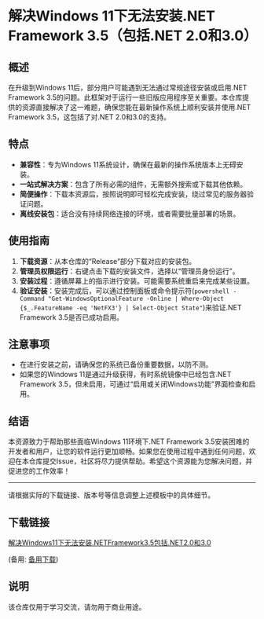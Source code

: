 # 解决Windows 11下无法安装.NET Framework 3.5（包括.NET 2.0和3.0）

## 概述

在升级到Windows 11后，部分用户可能遇到无法通过常规途径安装或启用.NET Framework 3.5的问题。此框架对于运行一些旧版应用程序至关重要。本仓库提供的资源直接解决了这一难题，确保您能在最新操作系统上顺利安装并使用.NET Framework 3.5，这包括了对.NET 2.0和3.0的支持。

## 特点

- **兼容性**：专为Windows 11系统设计，确保在最新的操作系统版本上无碍安装。
- **一站式解决方案**：包含了所有必需的组件，无需额外搜索或下载其他依赖。
- **简便操作**：下载本资源后，按照说明即可轻松完成安装，绕过常见的服务器验证问题。
- **离线安装包**：适合没有持续网络连接的环境，或者需要批量部署的场景。

## 使用指南

1. **下载资源**：从本仓库的“Release”部分下载对应的安装包。
2. **管理员权限运行**：右键点击下载的安装文件，选择以“管理员身份运行”。
3. **安装过程**：遵循屏幕上的指示进行安装。可能需要系统重启来完成某些设置。
4. **验证安装**：安装完成后，可以通过控制面板或命令提示符(`powershell -Command "Get-WindowsOptionalFeature -Online | Where-Object {$_.FeatureName -eq 'NetFX3'} | Select-Object State"`)来验证.NET Framework 3.5是否已成功启用。

## 注意事项

- 在进行安装之前，请确保您的系统已备份重要数据，以防不测。
- 如果您的Windows 11是通过升级获得，有时系统镜像中已经包含.NET Framework 3.5，但未启用，可通过“启用或关闭Windows功能”界面检查和启用。

## 结语

本资源致力于帮助那些面临Windows 11环境下.NET Framework 3.5安装困难的开发者和用户，让您的软件运行更加顺畅。如果您在使用过程中遇到任何问题，欢迎在本仓库提交Issue，社区将尽力提供帮助。希望这个资源能为您解决问题，并促进您的工作效率！

---

请根据实际的下载链接、版本号等信息调整上述模板中的具体细节。

## 下载链接
[解决Windows11下无法安装.NETFramework3.5包括.NET2.0和3.0](https://pan.quark.cn/s/b2756eefcf31) 

(备用: [备用下载](https://pan.baidu.com/s/1XwawezRWnQ5XMQ1SgE98-Q?pwd=1234))

## 说明

该仓库仅用于学习交流，请勿用于商业用途。
